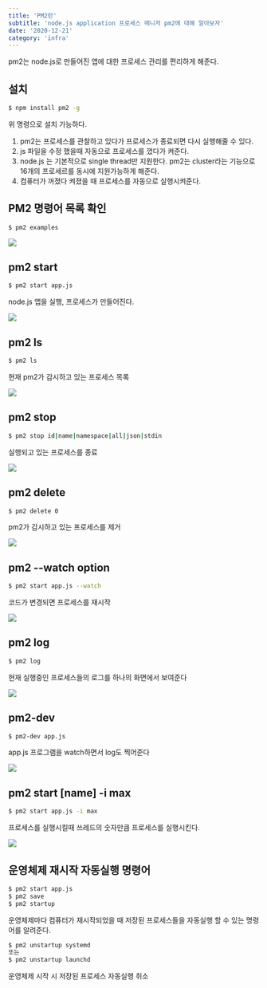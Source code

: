 ```yaml
---
title: 'PM2란'
subtitle: 'node.js application 프로세스 매니저 pm2에 대해 알아보자'
date: '2020-12-21'
category: 'infra'
---
```


pm2는 node.js로 만들어진 앱에 대한 프로세스 관리를 편리하게 해준다.

## 설치

```zsh
$ npm install pm2 -g
```

위 명령으로 설치 가능하다.

1. pm2는 프로세스를 관찰하고 있다가 프로세스가 종료되면 다시 실행해줄 수 있다.
2. js 파일을 수정 했을때 자동으로 프로세스를 껐다가 켜준다.
3. node.js 는 기본적으로 single thread만 지원한다. pm2는 cluster라는 기능으로 16개의 프로세르를 동시에 지원가능하게 해준다.
4. 컴퓨터가 꺼졌다 켜졌을 때 프로세스를 자동으로 실행시켜준다.

## PM2 명령어 목록 확인

```zsh
$ pm2 examples
```

![](https://images.velog.io/images/hojin9622/post/afdc25c5-6ddb-42fc-a7c6-5e8c01796793/Screen%20Shot%202020-12-25%20at%209.49.08%20PM.png)

## pm2 start

```zsh
$ pm2 start app.js
```

node.js 앱을 실행, 프로세스가 만들어진다.

![](https://images.velog.io/images/hojin9622/post/148681d9-57dc-4c8c-8313-4fbace77588f/Screen%20Shot%202020-12-25%20at%209.49.59%20PM.png)

## pm2 ls

```zsh
$ pm2 ls
```

현재 pm2가 감시하고 있는 프로세스 목록

![](https://images.velog.io/images/hojin9622/post/ad2e3218-cb99-43cb-838a-efab54f5350e/Screen%20Shot%202020-12-25%20at%209.51.38%20PM.png)

## pm2 stop

```zsh
$ pm2 stop id|name|namespace|all|json|stdin
```

실행되고 있는 프로세스를 종료

![](https://images.velog.io/images/hojin9622/post/0a68a081-92e4-44a6-a7ea-07d2cd3038b1/Screen%20Shot%202020-12-25%20at%209.52.17%20PM.png)

## pm2 delete

```zsh
$ pm2 delete 0
```

pm2가 감시하고 있는 프로세스를 제거

![](https://images.velog.io/images/hojin9622/post/79d37aa0-0fca-4510-88cc-188a9c8a9aa6/Screen%20Shot%202020-12-25%20at%209.52.50%20PM.png)

## pm2 --watch option

```zsh
$ pm2 start app.js --watch
```

코드가 변경되면 프로세스를 재시작

![](https://images.velog.io/images/hojin9622/post/7b96668e-4edf-4467-b6f5-f5bd5342e597/Screen%20Shot%202020-12-25%20at%209.53.18%20PM.png)

## pm2 log

```zsh
$ pm2 log
```

현재 실행중인 프로세스들의 로그를 하나의 화면에서 보여준다

![](https://images.velog.io/images/hojin9622/post/b9f451da-4056-4222-a300-0cac6ce4be7c/Screen%20Shot%202020-12-25%20at%209.53.57%20PM.png)

## pm2-dev

```zsh
$ pm2-dev app.js
```

app.js 프로그램을 watch하면서 log도 찍어준다

![](https://images.velog.io/images/hojin9622/post/273ec968-1bab-4062-a931-919e2f51e393/Screen%20Shot%202020-12-25%20at%209.55.50%20PM.png)

## pm2 start [name] -i max

```zsh
$ pm2 start app.js -i max
```

프로세스를 실행시킬때 쓰레드의 숫자만큼 프로세스를 실행시킨다.

![](https://images.velog.io/images/hojin9622/post/336b5a84-9949-4eb2-983e-f2e9708e6d09/Screen%20Shot%202020-12-25%20at%209.56.34%20PM.png)

## 운영체제 재시작 자동실행 명령어

```zsh
$ pm2 start app.js
$ pm2 save
$ pm2 startup
```

운영체제마다 컴퓨터가 재시작되었을 때 저장된 프로세스들을 자동실행 할 수 있는 명령어를 알려준다.

```zsh
$ pm2 unstartup systemd
또는
$ pm2 unstartup launchd
```

운영체제 시작 시 저장된 프로세스 자동실행 취소
